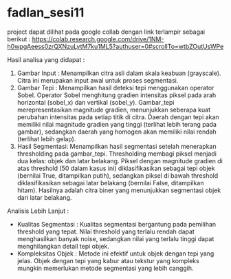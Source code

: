 # fadlan_sesi11
project dapat dilihat pada google collab dengan link terlampir sebagai berikut : https://colab.research.google.com/drive/1NM-h0wpgAeess0zrQXNzuLytM7ku1ML5?authuser=0#scrollTo=wtbZOutUsWPe 

Hasil analisa yang didapat :
1. Gambar Input : Menampilkan citra asli dalam skala keabuan (grayscale). Citra ini merupakan input awal untuk proses segmentasi.
2. Gambar Tepi : Menampilkan hasil deteksi tepi menggunakan operator Sobel. Operator Sobel menghitung gradien intensitas piksel pada arah horizontal (sobel_x) dan vertikal (sobel_y). Gambar_tepi merepresentasikan magnitude gradien, menunjukkan seberapa kuat perubahan intensitas pada setiap titik di citra. Daerah dengan tepi akan memiliki nilai magnitude gradien yang tinggi (terlihat lebih terang pada gambar), sedangkan daerah yang homogen akan memiliki nilai rendah (terlihat lebih gelap).
3. Hasil Segmentasi: Menampilkan hasil segmentasi setelah menerapkan thresholding pada gambar_tepi. Thresholding membagi piksel menjadi dua kelas: objek dan latar belakang. Piksel dengan magnitude gradien di atas threshold (50 dalam kasus ini) diklasifikasikan sebagai tepi objek (bernilai True, ditampilkan putih), sedangkan piksel di bawah threshold diklasifikasikan sebagai latar belakang (bernilai False, ditampilkan hitam). Hasilnya adalah citra biner yang menunjukkan segmentasi objek dari latar belakang.

Analisis Lebih Lanjut :
- Kualitas Segmentasi : Kualitas segmentasi bergantung pada pemilihan threshold yang tepat. Nilai threshold yang terlalu rendah dapat menghasilkan banyak noise, sedangkan nilai yang terlalu tinggi dapat menghilangkan detail tepi objek.
- Kompleksitas Objek : Metode ini efektif untuk objek dengan tepi yang jelas. Objek dengan tepi yang kabur atau tekstur yang kompleks mungkin memerlukan metode segmentasi yang lebih canggih.
